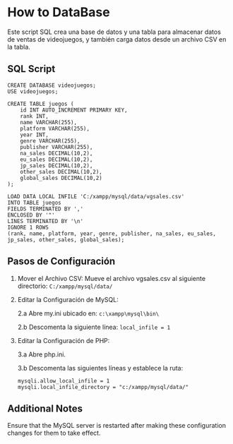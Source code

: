# How to DataBase
Este script SQL crea una base de datos y una tabla para almacenar datos de ventas de videojuegos, y también carga datos desde un archivo CSV en la tabla.

## SQL Script

```
CREATE DATABASE videojuegos;
USE videojuegos;

CREATE TABLE juegos (
    id INT AUTO_INCREMENT PRIMARY KEY,
    rank INT,
    name VARCHAR(255),
    platform VARCHAR(255),
    year INT,
    genre VARCHAR(255),
    publisher VARCHAR(255),
    na_sales DECIMAL(10,2),
    eu_sales DECIMAL(10,2),
    jp_sales DECIMAL(10,2),
    other_sales DECIMAL(10,2),
    global_sales DECIMAL(10,2)
);

LOAD DATA LOCAL INFILE 'C:/xampp/mysql/data/vgsales.csv'
INTO TABLE juegos
FIELDS TERMINATED BY ','
ENCLOSED BY '"'
LINES TERMINATED BY '\n'
IGNORE 1 ROWS
(rank, name, platform, year, genre, publisher, na_sales, eu_sales, jp_sales, other_sales, global_sales);
```
## Pasos de Configuración
1. Mover el Archivo CSV: Mueve el archivo vgsales.csv al siguiente directorio:
`C:/xampp/mysql/data/`
2. Editar la Configuración de MySQL:
   
   2.a Abre my.ini ubicado en:  `c:\xampp\mysql\bin\`

   2.b Descomenta la siguiente línea: `local_infile = 1`

3. Editar la Configuración de PHP:

    3.a Abre php.ini.

    3.b Descomenta las siguientes líneas y establece la ruta:
    ```
    mysqli.allow_local_infile = 1
    mysqli.local_infile_directory = "c:/xampp/mysql/data/"
    ```
    
## Additional Notes
Ensure that the MySQL server is restarted after making these configuration changes for them to take effect.
